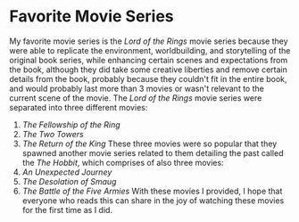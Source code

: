 # Favorite Movie Series
My favorite movie series is the *Lord of the Rings* movie series because they were able to replicate the environment, worldbuilding, and storytelling of the original book series, while enhancing certain scenes and expectations from the book, although they did take some creative liberties and remove certain details from the book, probably because they couldn't fit in the entire book, and would probably last more than 3 movies or wasn't relevant to the current scene of the movie. The *Lord of the Rings* movie series were separated into three different movies:
1. *The Fellowship of the Ring*
2. *The Two Towers*
3. *The Return of the King*
These three movies were so popular that they spawned another movie series related to them detailing the past called the *The Hobbit*, which comprises of also three movies:
1. *An Unexpected Journey*
2. *The Desolation of Smaug*
3. *The Battle of the Five Armies*
With these movies I provided, I hope that everyone who reads this can share in the joy of watching these movies for the first time as I did.
